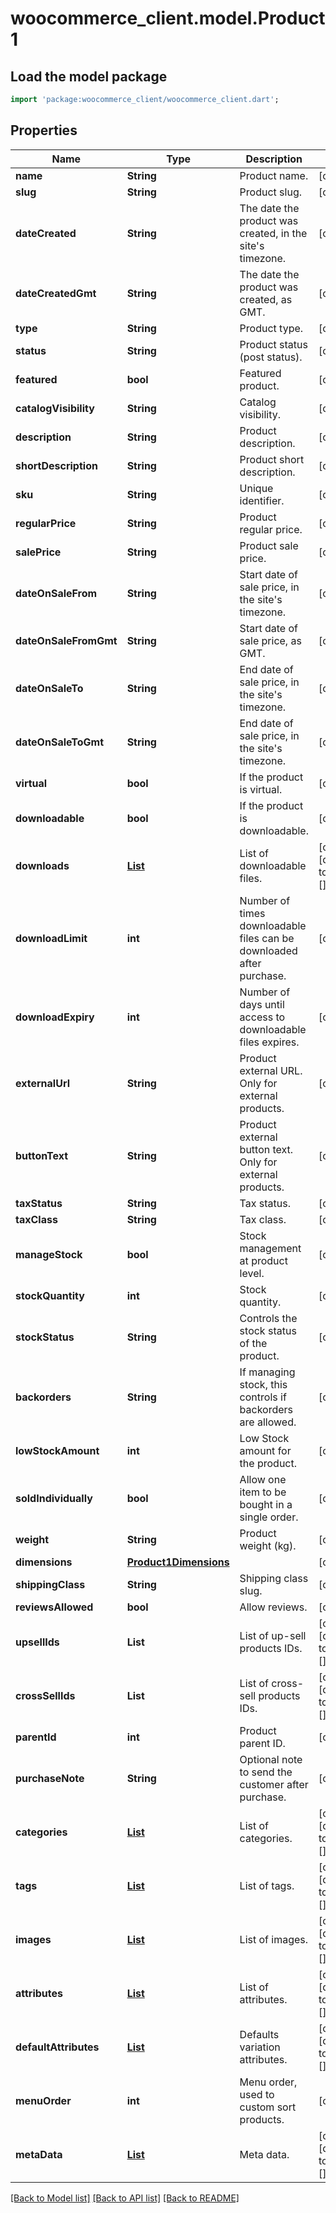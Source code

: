 # woocommerce_client.model.Product1

## Load the model package
```dart
import 'package:woocommerce_client/woocommerce_client.dart';
```

## Properties
Name | Type | Description | Notes
------------ | ------------- | ------------- | -------------
**name** | **String** | Product name. | [optional] 
**slug** | **String** | Product slug. | [optional] 
**dateCreated** | **String** | The date the product was created, in the site's timezone. | [optional] 
**dateCreatedGmt** | **String** | The date the product was created, as GMT. | [optional] 
**type** | **String** | Product type. | [optional] 
**status** | **String** | Product status (post status). | [optional] 
**featured** | **bool** | Featured product. | [optional] 
**catalogVisibility** | **String** | Catalog visibility. | [optional] 
**description** | **String** | Product description. | [optional] 
**shortDescription** | **String** | Product short description. | [optional] 
**sku** | **String** | Unique identifier. | [optional] 
**regularPrice** | **String** | Product regular price. | [optional] 
**salePrice** | **String** | Product sale price. | [optional] 
**dateOnSaleFrom** | **String** | Start date of sale price, in the site's timezone. | [optional] 
**dateOnSaleFromGmt** | **String** | Start date of sale price, as GMT. | [optional] 
**dateOnSaleTo** | **String** | End date of sale price, in the site's timezone. | [optional] 
**dateOnSaleToGmt** | **String** | End date of sale price, in the site's timezone. | [optional] 
**virtual** | **bool** | If the product is virtual. | [optional] 
**downloadable** | **bool** | If the product is downloadable. | [optional] 
**downloads** | [**List<Product1DownloadsInner>**](Product1DownloadsInner.md) | List of downloadable files. | [optional] [default to const []]
**downloadLimit** | **int** | Number of times downloadable files can be downloaded after purchase. | [optional] 
**downloadExpiry** | **int** | Number of days until access to downloadable files expires. | [optional] 
**externalUrl** | **String** | Product external URL. Only for external products. | [optional] 
**buttonText** | **String** | Product external button text. Only for external products. | [optional] 
**taxStatus** | **String** | Tax status. | [optional] 
**taxClass** | **String** | Tax class. | [optional] 
**manageStock** | **bool** | Stock management at product level. | [optional] 
**stockQuantity** | **int** | Stock quantity. | [optional] 
**stockStatus** | **String** | Controls the stock status of the product. | [optional] 
**backorders** | **String** | If managing stock, this controls if backorders are allowed. | [optional] 
**lowStockAmount** | **int** | Low Stock amount for the product. | [optional] 
**soldIndividually** | **bool** | Allow one item to be bought in a single order. | [optional] 
**weight** | **String** | Product weight (kg). | [optional] 
**dimensions** | [**Product1Dimensions**](Product1Dimensions.md) |  | [optional] 
**shippingClass** | **String** | Shipping class slug. | [optional] 
**reviewsAllowed** | **bool** | Allow reviews. | [optional] 
**upsellIds** | **List<int>** | List of up-sell products IDs. | [optional] [default to const []]
**crossSellIds** | **List<int>** | List of cross-sell products IDs. | [optional] [default to const []]
**parentId** | **int** | Product parent ID. | [optional] 
**purchaseNote** | **String** | Optional note to send the customer after purchase. | [optional] 
**categories** | [**List<Product1CategoriesInner>**](Product1CategoriesInner.md) | List of categories. | [optional] [default to const []]
**tags** | [**List<Product1TagsInner>**](Product1TagsInner.md) | List of tags. | [optional] [default to const []]
**images** | [**List<Product1ImagesInner>**](Product1ImagesInner.md) | List of images. | [optional] [default to const []]
**attributes** | [**List<Product1AttributesInner>**](Product1AttributesInner.md) | List of attributes. | [optional] [default to const []]
**defaultAttributes** | [**List<Product1DefaultAttributesInner>**](Product1DefaultAttributesInner.md) | Defaults variation attributes. | [optional] [default to const []]
**menuOrder** | **int** | Menu order, used to custom sort products. | [optional] 
**metaData** | [**List<ShopCoupon1MetaDataInner>**](ShopCoupon1MetaDataInner.md) | Meta data. | [optional] [default to const []]

[[Back to Model list]](../README.md#documentation-for-models) [[Back to API list]](../README.md#documentation-for-api-endpoints) [[Back to README]](../README.md)


